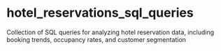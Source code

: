 # hotel_reservations_sql_queries
Collection of SQL queries for analyzing hotel reservation data, including booking trends, occupancy rates, and customer segmentation
